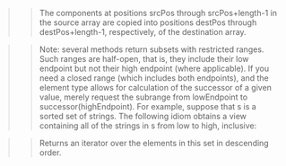 >>The components at positions srcPos through srcPos+length-1 in the source array are copied into positions destPos through destPos+length-1, respectively, of the destination array.


>>Note: several methods return subsets with restricted ranges. Such ranges are half-open, that is, they include their low endpoint but not their high endpoint (where applicable). If you need a closed range (which includes both endpoints), and the element type allows for calculation of the successor of a given value, merely request the subrange from lowEndpoint to successor(highEndpoint). For example, suppose that s is a sorted set of strings. The following idiom obtains a view containing all of the strings in s from low to high, inclusive:

>>Returns an iterator over the elements in this set in descending order.